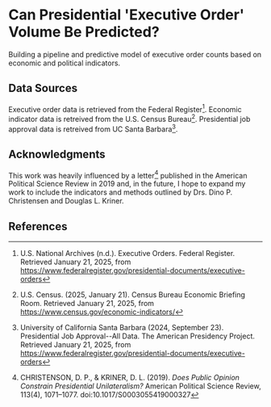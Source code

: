 # Can Presidential 'Executive Order' Volume Be Predicted?

Building a pipeline and predictive model of executive order counts based on economic and political indicators.

## Data Sources

Executive order data is retrieved from the Federal Register[^2].
Economic indicator data is retreived from the U.S. Census Bureau[^3].
Presidential job approval data is retreived from UC Santa Barbara[^4].

## Acknowledgments

This work was heavily influenced by a letter[^1] published in the American Political Science Review in 2019 and, in the future, I hope to expand my work to include the indicators and methods outlined by Drs. Dino P. Christensen and Douglas L. Kriner. 

## References

[^2]: U.S. National Archives (n.d.). Executive Orders. Federal Register. Retrieved January 21, 2025, from https://www.federalregister.gov/presidential-documents/executive-orders

[^3]: U.S. Census. (2025, January 21). Census Bureau Economic Briefing Room. Retrieved January 21, 2025, from  https://www.census.gov/economic-indicators/

[^4]: University of California Santa Barbara (2024, September 23). Presidential Job Approval--All Data. The American Presidency Project. Retrieved January 21, 2025, from https://www.federalregister.gov/presidential-documents/executive-orders

[^1]: CHRISTENSON, D. P., & KRINER, D. L. (2019). *Does Public Opinion Constrain Presidential Unilateralism?* American Political Science Review, 113(4), 1071–1077. doi:10.1017/S0003055419000327
